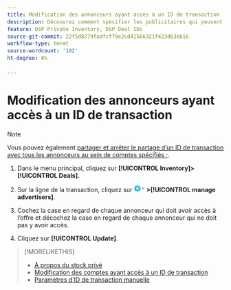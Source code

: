 ```yaml
---
title: Modification des annonceurs ayant accès à un ID de transaction
description: Découvrez comment spécifier les publicitaires qui peuvent accéder à un ID de transaction.
feature: DSP Private Inventory, DSP Deal IDs
source-git-commit: 22f5d8279fadfcf79e2cd41566321f423d63eb16
workflow-type: tm+mt
source-wordcount: '102'
ht-degree: 0%

---
```


# Modification des annonceurs ayant accès à un ID de transaction

>[!NOTE]
>
>Vous pouvez également [partager et arrêter le partage d’un ID de transaction avec tous les annonceurs au sein de comptes spécifiés ;](deal-id-share.md).

1. Dans le menu principal, cliquez sur **[!UICONTROL Inventory]> [!UICONTROL Deals].**

1. Sur la ligne de la transaction, cliquez sur  ![Menu Options](/help/dsp/assets/options-menu.png) **>[!UICONTROL manage advertisers]**.

1. Cochez la case en regard de chaque annonceur qui doit avoir accès à l’offre et décochez la case en regard de chaque annonceur qui ne doit pas y avoir accès.

1. Cliquez sur **[!UICONTROL Update]**.

>[!MORELIKETHIS]
>* [À propos du stock privé](private-inventory-about.md)
>* [Modification des comptes ayant accès à un ID de transaction](/help/dsp/inventory/deal-id-share.md)
>* [Paramètres d’ID de transaction manuelle](deal-id-settings.md)


